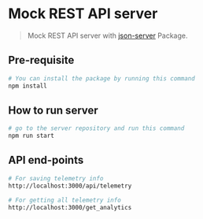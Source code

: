 # Mock REST API server

> Mock REST API server with [json-server](https://github.com/typicode/json-server) Package.

## Pre-requisite

``` bash
# You can install the package by running this command
npm install

```
> 

## How to run server

``` bash
# go to the server repository and run this command
npm run start
```

> 

## API end-points
``` bash
# For saving telemetry info
http://localhost:3000/api/telemetry
```

``` bash
# For getting all telemetry info
http://localhost:3000/get_analytics
```